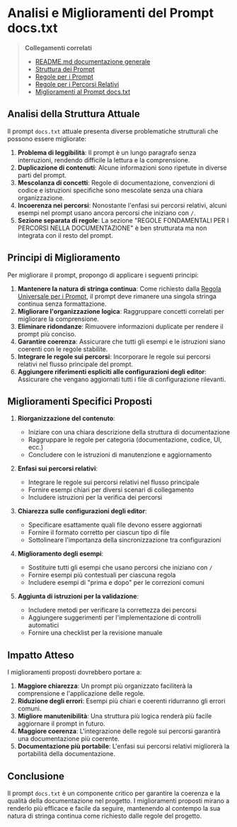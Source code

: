 # Analisi e Miglioramenti del Prompt docs.txt

> **Collegamenti correlati**
> - [README.md documentazione generale](../../docs/README.md)
> - [Struttura dei Prompt](../../laravel/Modules/Xot/docs/prompts.md)
> - [Regole per i Prompt](../../laravel/Modules/Xot/docs/PROMPT_RULES.md)
> - [Regole per i Percorsi Relativi](../../laravel/Modules/Xot/docs/RELATIVE_PATHS_RULES.md)
> - [Miglioramenti al Prompt docs.txt](./prompt_docs_improvements.md)

## Analisi della Struttura Attuale

Il prompt `docs.txt` attuale presenta diverse problematiche strutturali che possono essere migliorate:

1. **Problema di leggibilità**: Il prompt è un lungo paragrafo senza interruzioni, rendendo difficile la lettura e la comprensione.
2. **Duplicazione di contenuti**: Alcune informazioni sono ripetute in diverse parti del prompt.
3. **Mescolanza di concetti**: Regole di documentazione, convenzioni di codice e istruzioni specifiche sono mescolate senza una chiara organizzazione.
4. **Incoerenza nei percorsi**: Nonostante l'enfasi sui percorsi relativi, alcuni esempi nel prompt usano ancora percorsi che iniziano con `/`.
5. **Sezione separata di regole**: La sezione "REGOLE FONDAMENTALI PER I PERCORSI NELLA DOCUMENTAZIONE" è ben strutturata ma non integrata con il resto del prompt.

## Principi di Miglioramento

Per migliorare il prompt, propongo di applicare i seguenti principi:

1. **Mantenere la natura di stringa continua**: Come richiesto dalla [Regola Universale per i Prompt](../../laravel/Modules/Xot/docs/PROMPT_RULES.md), il prompt deve rimanere una singola stringa continua senza formattazione.
2. **Migliorare l'organizzazione logica**: Raggruppare concetti correlati per migliorare la comprensione.
3. **Eliminare ridondanze**: Rimuovere informazioni duplicate per rendere il prompt più conciso.
4. **Garantire coerenza**: Assicurare che tutti gli esempi e le istruzioni siano coerenti con le regole stabilite.
5. **Integrare le regole sui percorsi**: Incorporare le regole sui percorsi relativi nel flusso principale del prompt.
6. **Aggiungere riferimenti espliciti alle configurazioni degli editor**: Assicurare che vengano aggiornati tutti i file di configurazione rilevanti.

## Miglioramenti Specifici Proposti

1. **Riorganizzazione del contenuto**:
   - Iniziare con una chiara descrizione della struttura di documentazione
   - Raggruppare le regole per categoria (documentazione, codice, UI, ecc.)
   - Concludere con le istruzioni di manutenzione e aggiornamento

2. **Enfasi sui percorsi relativi**:
   - Integrare le regole sui percorsi relativi nel flusso principale
   - Fornire esempi chiari per diversi scenari di collegamento
   - Includere istruzioni per la verifica dei percorsi

3. **Chiarezza sulle configurazioni degli editor**:
   - Specificare esattamente quali file devono essere aggiornati
   - Fornire il formato corretto per ciascun tipo di file
   - Sottolineare l'importanza della sincronizzazione tra configurazioni

4. **Miglioramento degli esempi**:
   - Sostituire tutti gli esempi che usano percorsi che iniziano con `/`
   - Fornire esempi più contestuali per ciascuna regola
   - Includere esempi di "prima e dopo" per le correzioni comuni

5. **Aggiunta di istruzioni per la validazione**:
   - Includere metodi per verificare la correttezza dei percorsi
   - Aggiungere suggerimenti per l'implementazione di controlli automatici
   - Fornire una checklist per la revisione manuale

## Impatto Atteso

I miglioramenti proposti dovrebbero portare a:

1. **Maggiore chiarezza**: Un prompt più organizzato faciliterà la comprensione e l'applicazione delle regole.
2. **Riduzione degli errori**: Esempi più chiari e coerenti ridurranno gli errori comuni.
3. **Migliore manutenibilità**: Una struttura più logica renderà più facile aggiornare il prompt in futuro.
4. **Maggiore coerenza**: L'integrazione delle regole sui percorsi garantirà una documentazione più coerente.
5. **Documentazione più portabile**: L'enfasi sui percorsi relativi migliorerà la portabilità della documentazione.

## Conclusione

Il prompt `docs.txt` è un componente critico per garantire la coerenza e la qualità della documentazione nel progetto. I miglioramenti proposti mirano a renderlo più efficace e facile da seguire, mantenendo al contempo la sua natura di stringa continua come richiesto dalle regole del progetto.

